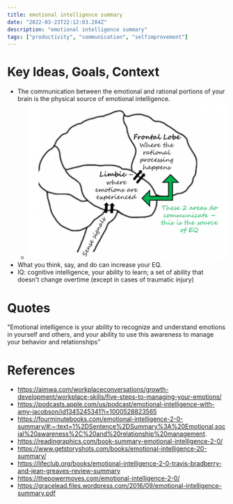 ```yaml
---
title: emotional intelligence summary
date: "2022-03-23T22:12:03.284Z"
description: "emotional intelligence summary"
tags: ["productivity", "communication", "selfimprovement"]
---
```

# Key Ideas, Goals, Context
- The communication between the emotional and rational portions of your brain is the physical source of emotional intelligence.
  - ![communication between emotional and rational portions](./emotional-rational-portions-communication.png)
- What you think, say, and do can increase your EQ.
- IQ: cognitive intelligence, your ability to learn; a set of ability that doesn't change overtime (except in cases of traumatic injury)

# Quotes

"Emotional intelligence is your ability to recognize and understand emotions in yourself and others, and your ability to use this awareness to manage your behavior and relationships"

# References
- https://aimwa.com/workplaceconversations/growth-development/workplace-skills/five-steps-to-managing-your-emotions/
- https://podcasts.apple.com/us/podcast/emotional-intelligence-with-amy-jacobson/id1345245341?i=1000528823565
- https://fourminutebooks.com/emotional-intelligence-2-0-summary/#:~:text=1%2DSentence%2DSummary%3A%20Emotional,social%20awareness%2C%20and%20relationship%20management.
- https://readingraphics.com/book-summary-emotional-intelligence-2-0/
- https://www.getstoryshots.com/books/emotional-intelligence-20-summary/
- https://lifeclub.org/books/emotional-intelligence-2-0-travis-bradberry-and-jean-greaves-review-summary
- https://thepowermoves.com/emotional-intelligence-2-0/
- https://gracelead.files.wordpress.com/2016/09/emotional-intelligence-summary.pdf